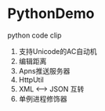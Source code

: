 PythonDemo
==========

python code clip  
1. 支持Unicode的AC自动机  
2. 编辑距离  
3. Apns推送服务器  
4. HttpUtil  
5. XML <--> JSON 互转  
6. 单例进程修饰器  
